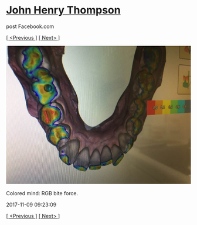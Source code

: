 # [John Henry Thompson](../README.md)
post Facebook.com

[[ <Previous ]](2017-11-09-1.md) [[ Next> ]](2017-11-09-3.md)

[![](../media/2017-11-09/Timeline-Photos-Colored-mind-RGB-bite-force.jpg)](../README.md)

Colored mind: RGB bite force.

2017-11-09 09:23:09

[[ <Previous ]](2017-11-09-1.md) [[ Next> ]](2017-11-09-3.md)